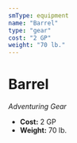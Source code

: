 ```yaml
---
smType: equipment
name: "Barrel"
type: "gear"
cost: "2 GP"
weight: "70 lb."
---
```


# Barrel
*Adventuring Gear*

- **Cost:** 2 GP
- **Weight:** 70 lb.
